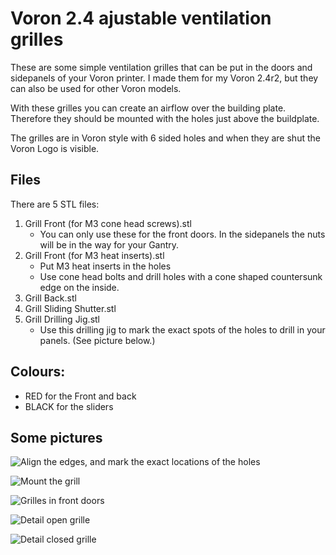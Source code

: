 # Voron 2.4 ajustable ventilation grilles

These are some simple ventilation grilles that can be put in the doors and sidepanels of your Voron printer. I made them for my Voron 2.4r2, but they can also be used for other Voron models.

With these grilles you can create an airflow over the building plate. Therefore they should be mounted with the holes just above the buildplate.

The grilles are in Voron style with 6 sided holes and when they are shut the Voron Logo is visible.

## Files

There are 5 STL files:
1. Grill Front (for M3 cone head screws).stl
   - You can only use these for the front doors. In the sidepanels the nuts will be in the way for your Gantry.
2. Grill Front (for M3 heat inserts).stl
   - Put M3 heat inserts in the holes
   - Use cone head bolts and drill holes with a cone shaped countersunk edge on the inside.
3. Grill Back.stl
4. Grill Sliding Shutter.stl
5. Grill Drilling Jig.stl
   - Use this drilling jig to mark the exact spots of the holes to drill in your panels. (See picture below.)

## Colours:
- RED for the Front and back
- BLACK for the sliders

## Some pictures

![Align the edges, and mark the exact locations of the holes](https://github.com/tompany/Voron_adjustable_ventilation_grille/assets/19516703/93143658-843c-4a0e-954b-51357f3183d6)

![Mount the grill](https://github.com/tompany/Voron_adjustable_ventilation_grille/assets/19516703/d5fca725-7ae5-4f10-a553-1f34c02caf2c)

![Grilles in front doors](https://github.com/tompany/Voron_adjustable_ventilation_grille/assets/19516703/76876154-0337-43dc-8763-75c008238834)

![Detail open grille](https://github.com/tompany/Voron_adjustable_ventilation_grille/assets/19516703/d9d42b48-d055-4c94-81db-aae8cd48f9c8)

![Detail closed grille](https://github.com/tompany/Voron_adjustable_ventilation_grille/assets/19516703/34d3d011-cdb1-4fe2-8856-6f1c1cfbb0c7)
